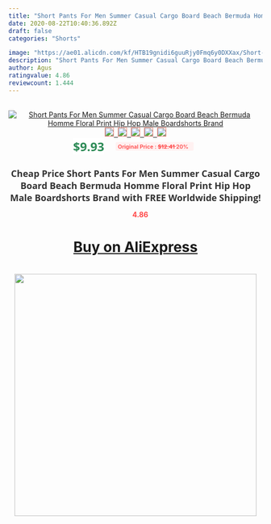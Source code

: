 ```yaml
---
title: "Short Pants For Men Summer Casual Cargo Board Beach Bermuda Homme Floral Print Hip Hop Male Boardshorts Brand"
date: 2020-08-22T10:40:36.892Z
draft: false
categories: "Shorts"

image: "https://ae01.alicdn.com/kf/HTB19gnidi6guuRjy0Fmq6y0DXXax/Short-Pants-For-Men-Summer-Casual-Cargo-Board-Beach-Bermuda-Homme-Floral-Print-Hip-Hop-Male.jpg"
description: "Short Pants For Men Summer Casual Cargo Board Beach Bermuda Homme Floral Print Hip Hop Male Boardshorts Brand"
author: Agus
ratingvalue: 4.86
reviewcount: 1.444
---
```

<br>
<div style="text-align: center;">
<a href="https://s.click.aliexpress.com/e/_ACLz17" target="_blank" rel="nofollow noopener noreferrer"><img alt="Short Pants For Men Summer Casual Cargo Board Beach Bermuda Homme Floral Print Hip Hop Male Boardshorts Brand" class="magnifier-image" src="https://ae01.alicdn.com/kf/HTB19gnidi6guuRjy0Fmq6y0DXXax/Short-Pants-For-Men-Summer-Casual-Cargo-Board-Beach-Bermuda-Homme-Floral-Print-Hip-Hop-Male.jpg_640x640.jpg">
<br>
<img style="border:1px solid salmon" src="https://ae01.alicdn.com/kf/HTB19gnidi6guuRjy0Fmq6y0DXXax/Short-Pants-For-Men-Summer-Casual-Cargo-Board-Beach-Bermuda-Homme-Floral-Print-Hip-Hop-Male.jpg_120x120.jpg">&nbsp;&nbsp;<img style="border:1px solid salmon" src="https://ae01.alicdn.com/kf/HTB1j0yTwz7nBKNjSZLeq6zxCFXaH/Short-Pants-For-Men-Summer-Casual-Cargo-Board-Beach-Bermuda-Homme-Floral-Print-Hip-Hop-Male.jpg_120x120.jpg">&nbsp;&nbsp;<img style="border:1px solid salmon" src="https://ae01.alicdn.com/kf/HTB1Ec0TwLImBKNjSZFlq6A43FXao/Short-Pants-For-Men-Summer-Casual-Cargo-Board-Beach-Bermuda-Homme-Floral-Print-Hip-Hop-Male.jpg_120x120.jpg">&nbsp;&nbsp;<img style="border:1px solid salmon" src="https://ae01.alicdn.com/kf/HTB18xyCB5CYBuNkHFCcq6AHtVXap/Short-Pants-For-Men-Summer-Casual-Cargo-Board-Beach-Bermuda-Homme-Floral-Print-Hip-Hop-Male.jpg_120x120.jpg">&nbsp;&nbsp;<img style="border:1px solid salmon" src="https://ae01.alicdn.com/kf/HTB19Po9KgmTBuNjy1Xbq6yMrVXa2/Short-Pants-For-Men-Summer-Casual-Cargo-Board-Beach-Bermuda-Homme-Floral-Print-Hip-Hop-Male.jpg_120x120.jpg"></a></div><br0>
<div style="text-align: center;"><span style="background-color: white; border: 0px; box-sizing: border-box; color: seagreen; display: inline-block; font-family: &quot;open sans&quot; , &quot;arial&quot; , &quot;helvetica&quot; , sans-serif , &quot;heiti&quot;; font-size: 24px; font-stretch: inherit; font-weight: 700; line-height: inherit; margin: 0px 10px 0px 0px; padding: 0px; vertical-align: middle;">$9.93 </span>
<span style="background: rgb(255 , 241 , 241); border-radius: 3px; border: 0px; box-sizing: border-box; color: #ff4747; display: inline-block; font-family: inherit; font-size: 12px; font-stretch: inherit; font-style: inherit; font-variant: inherit; font-weight: 600; line-height: inherit; margin: 0px; padding: 2px 5px; transform: scale(0.9); vertical-align: middle;">Original Price : <b style="text-decoration: line-through;">$12.41 </b> 20%&nbsp;&nbsp;</span></div>
<h1 style="color: #333333; display: inline-block; font-family: &quot;open sans&quot; , &quot;arial&quot; , &quot;helvetica&quot; , sans-serif , &quot;heiti&quot;; font-size: 18px; font-stretch: inherit; font-weight: 700; text-align: center;">Cheap Price Short Pants For Men Summer Casual Cargo Board Beach Bermuda Homme Floral Print Hip Hop Male Boardshorts Brand with FREE Worldwide Shipping!</h1>
<div style="color: #ff4747; text-align: center;">
<img src="https://4.bp.blogspot.com/-M0ZcTcb-5uY/XleCXlxnR4I/AAAAAAAAAEc/OrjgMkXV1oMQFaCRZj5HQwOCBcu3w1FegCPcBGAYYCw/s1600/star.png" style="height: 15px;">&nbsp;<b>4.86</b></div>
<div class="button_cont" align="center"><a class="buynow_a" href="https://s.click.aliexpress.com/e/_ACLz17" target="_blank" rel="nofollow noopener noreferrer"><H1>Buy on AliExpress</H1></a></div><br>
<div class="separator" style="clear: both; text-align: center;">
<img src="https://lh3.googleusercontent.com/-pTy5HemUv9M/XlePHvY0dAI/AAAAAAAAAE4/0nX5iRUoIWY8eMW9Dpxeirr157OZliDIgCLcBGAsYHQ/s1600/badge.gif" width="480">
</div>
